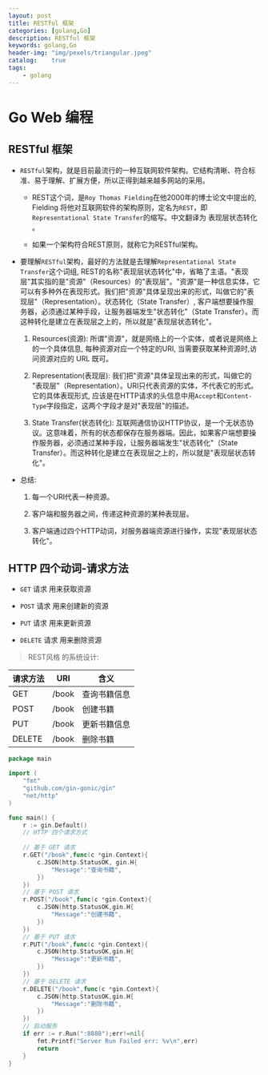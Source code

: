 ```yaml
---
layout: post
title: RESTful 框架
categories: [golang,Go]
description: RESTful 框架
keywords: golang,Go
header-img: "img/pexels/triangular.jpeg"
catalog:    true
tags:
    - golang
---
```


# Go Web 编程

## RESTful 框架

* `RESTful`架构，就是目前最流行的一种互联网软件架构。它结构清晰、符合标准、易于理解、扩展方便，所以正得到越来越多网站的采用。

  * REST这个词，是`Roy Thomas Fielding`在他2000年的博士论文中提出的, Fielding 将他对互联网软件的架构原则，定名为`REST`，即`Representational State Transfer`的缩写。中文翻译为 表现层状态转化 。

  * 如果一个架构符合REST原则，就称它为RESTful架构。


* 要理解`RESTful`架构，最好的方法就是去理解`Representational State Transfer`这个词组, REST的名称"表现层状态转化"中，省略了主语。"表现层"其实指的是"资源"（Resources）的"表现层"。"资源"是一种信息实体，它可以有多种外在表现形式。我们把"资源"具体呈现出来的形式，叫做它的"表现层"（Representation）。状态转化（State Transfer）, 客户端想要操作服务器，必须通过某种手段，让服务器端发生"状态转化"（State Transfer）。而这种转化是建立在表现层之上的，所以就是"表现层状态转化"。

  1. Resources(资源): 所谓"资源"，就是网络上的一个实体，或者说是网络上的一个具体信息, 每种资源对应一个特定的URI, 当需要获取某种资源时,访问资源对应的 URL 既可。

  2. Representation(表现层):  我们把"资源"具体呈现出来的形式，叫做它的 "表现层"（Representation）。URI只代表资源的实体，不代表它的形式。它的具体表现形式, 应该是在HTTP请求的头信息中用`Accept`和`Content-Type`字段指定，这两个字段才是对"表现层"的描述。

  3. State Transfer(状态转化): 互联网通信协议HTTP协议，是一个无状态协议。这意味着，所有的状态都保存在服务器端。因此，如果客户端想要操作服务器，必须通过某种手段，让服务器端发生"状态转化"（State Transfer）。而这种转化是建立在表现层之上的，所以就是"表现层状态转化"。


* 总结: 

  1. 每一个URI代表一种资源。

  2. 客户端和服务器之间，传递这种资源的某种表现层。

  3. 客户端通过四个HTTP动词，对服务器端资源进行操作，实现"表现层状态转化"。


## HTTP 四个动词-请求方法

* `GET` 请求 用来获取资源

* `POST` 请求 用来创建新的资源

* `PUT` 请求 用来更新资源

* `DELETE` 请求 用来删除资源


>  REST风格 的系统设计:

|请求方法|URI|含义|
|-|-|-|
|GET|/book|查询书籍信息|
|POST|/book|创建书籍|
|PUT|/book|更新书籍信息|
|DELETE|/book|删除书籍|


```go
package main

import (
	"fmt"
	"github.com/gin-gonic/gin"
	"net/http"
)

func main() {
	r := gin.Default()
	// HTTP 四个请求方式
	
	// 基于 GET 请求
	r.GET("/book",func(c *gin.Context){
		c.JSON(http.StatusOK, gin.H{
			"Message":"查询书籍",
		})
	})
	// 基于 POST 请求
	r.POST("/book",func(c *gin.Context){
		c.JSON(http.StatusOK,gin.H{
			"Message":"创建书籍",
		})
	})
	// 基于 PUT 请求
	r.PUT("/book",func(c *gin.Context){
		c.JSON(http.StatusOK,gin.H{
			"Message":"更新书籍",
		})
	})
	// 基于 DELETE 请求
	r.DELETE("/book",func(c *gin.Context){
		c.JSON(http.StatusOK,gin.H{
			"Message":"删除书籍",
		})
	})
	// 启动服务
	if err := r.Run(":8888");err!=nil{
		fmt.Printf("Server Run Failed err: %v\n",err)
		return
	}
}

```
